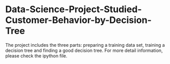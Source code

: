 # Data-Science-Project-Studied-Customer-Behavior-by-Decision-Tree
The project includes the three parts: preparing a training data set, training a decision tree and finding a good decision tree. For more detail information, please check the ipython file. 
